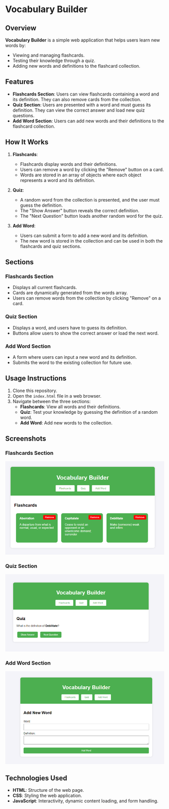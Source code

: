 # Vocabulary Builder

## Overview
**Vocabulary Builder** is a simple web application that helps users learn new words by:
- Viewing and managing flashcards.
- Testing their knowledge through a quiz.
- Adding new words and definitions to the flashcard collection.

## Features
- **Flashcards Section**: Users can view flashcards containing a word and its definition. They can also remove cards from the collection.
- **Quiz Section**: Users are presented with a word and must guess its definition. They can view the correct answer and load new quiz questions.
- **Add Word Section**: Users can add new words and their definitions to the flashcard collection.

## How It Works
1. **Flashcards**: 
   - Flashcards display words and their definitions.
   - Users can remove a word by clicking the "Remove" button on a card.
   - Words are stored in an array of objects where each object represents a word and its definition.

2. **Quiz**:
   - A random word from the collection is presented, and the user must guess the definition.
   - The "Show Answer" button reveals the correct definition.
   - The "Next Question" button loads another random word for the quiz.

3. **Add Word**:
   - Users can submit a form to add a new word and its definition.
   - The new word is stored in the collection and can be used in both the flashcards and quiz sections.

## Sections

### Flashcards Section
- Displays all current flashcards.
- Cards are dynamically generated from the words array.
- Users can remove words from the collection by clicking "Remove" on a card.

### Quiz Section
- Displays a word, and users have to guess its definition.
- Buttons allow users to show the correct answer or load the next word.

### Add Word Section
- A form where users can input a new word and its definition.
- Submits the word to the existing collection for future use.

## Usage Instructions
1. Clone this repository.
2. Open the `index.html` file in a web browser.
3. Navigate between the three sections:
   - **Flashcards**: View all words and their definitions.
   - **Quiz**: Test your knowledge by guessing the definition of a random word.
   - **Add Word**: Add new words to the collection.


## Screenshots
### Flashcards Section
![Flashcards Section](flashcard.PNG)

### Quiz Section
![Quiz Section](quiz.PNG)

### Add Word Section
![Add Word Section](addword.png)

## Technologies Used
- **HTML**: Structure of the web page.
- **CSS**: Styling the web application.
- **JavaScript**: Interactivity, dynamic content loading, and form handling.

